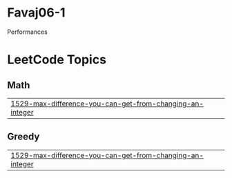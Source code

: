 # Favaj06-1
Performances

<!---LeetCode Topics Start-->
# LeetCode Topics
## Math
|  |
| ------- |
| [1529-max-difference-you-can-get-from-changing-an-integer](https://github.com/Favaj06/Favaj06-1/tree/master/1529-max-difference-you-can-get-from-changing-an-integer) |
## Greedy
|  |
| ------- |
| [1529-max-difference-you-can-get-from-changing-an-integer](https://github.com/Favaj06/Favaj06-1/tree/master/1529-max-difference-you-can-get-from-changing-an-integer) |
<!---LeetCode Topics End-->